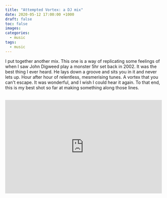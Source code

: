```yaml
---
title: "Attempted Vortex: a DJ mix"
date: 2020-05-12 17:00:00 +1000
draft: false
toc: false
images:
categories:
  - music
tags: 
  - music
---
```


I put together another mix. This one is a way of replicating some feelings of when I saw John Digweed play a monster 5hr set back in 2002. It was the best thing I ever heard. He lays down a groove and sits you in it and never lets up. Hour after hour of relentless, mesmerising tunes. A vortex that you can't escape. It was wonderful, and I wish I could hear it again. To that end, this is my best shot so far at making something along those lines.

<br />
<iframe width="100%" height="300" scrolling="no" frameborder="no" allow="autoplay" src="https://w.soundcloud.com/player/?url=https%3A//api.soundcloud.com/tracks/814807663&color=%23ff5500&auto_play=false&hide_related=false&show_comments=true&show_user=true&show_reposts=false&show_teaser=true&visual=true"></iframe>
